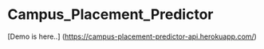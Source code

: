 # Campus_Placement_Predictor

[Demo is here..] (https://campus-placement-predictor-api.herokuapp.com/)

